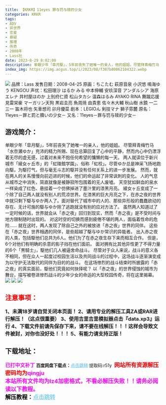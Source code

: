 ```yaml
---
title: 【KRKR】11eyes 罪与罚与赎的少女
categories: KRKR
tags:
- ADV
- 异世界
- 恋爱
- 悬疑
- 推理
- 传奇
- 2008年
- Lass社
date: 2023-8-29 8:02:00
description: 单眼少年「皐月駆」，5年前丧失了她唯一的亲人，他的姐姐。尽管拜青梅竹马「水奈瀬ゆか」充沛的精力所赐、现在总算回复了心中的平静，然而内心中仍漂浮着无尽的虚无感，过着对未来不抱任何希望的慵懒的每一天。两人就读位于新兴城市「綾女ヶ丘市」的「虹陵館学園」、俗称「虹校」。尽管ゆか总是神采飞扬地跑向駆，为駆打气，但与毫无斗志的駆并没有任何关系上的进一步发展。然而，就在两人的关系慢慢向前迈进的时候，他们的命运起了非常讽刺的变化。
index_img: https://img.acgus.top/i/2023/08/f387b80062104322.webp
---
```

![](https://img.acgus.top/i/2023/08/f387b80062104322.webp)
品牌：Lass
发售日期：2008-04-25
原画：ちこたむ 萩原音泉 小沢悠 鳴海ゆう KENGOU
声优：松田理沙 はるか みる 中本伸輔 安玖深音 アンダルシア 海原エレナ 井村屋ほのか 上別府仁資 松山タカシ 温森はるみ AYAKO RINA 舞蹴応援 見雷栄豪 マーガリン天狗 黒岩圭亮 魚周焼 由貴恵 佐々木大輔 秋山樹 水鏡 一二三一 笛木将也 矢車想司 卯月優菜
剧本：LEGIOん 剣技マナ 獅子雰麓
原名：11eyes－罪と罰と贖いの少女－
又名：11eyes－罪与罚与赎的少女－

## 游戏简介：
单眼少年「皐月駆」，5年前丧失了她唯一的亲人，他的姐姐。
尽管拜青梅竹马「水奈瀬ゆか」充沛的精力所赐、现在总算回复了心中的平静，然而内心中仍漂浮着无尽的虚无感，过着对未来不抱任何希望的慵懒的每一天。
两人就读位于新兴城市「綾女ヶ丘市」的「虹陵館学園」、俗称「虹校」。尽管ゆか总是神采飞扬地跑向駆，为駆打气，但与毫无斗志的駆并没有任何关系上的进一步发展。
然而，就在两人的关系慢慢向前迈进的时候，他们的命运起了非常讽刺的变化。
人的气息从城市之中消失，简直就像是被静寂所包围着的无人废墟。
天空犹如鲜血的泉水一样染成了红色、悬挂着一个仿佛掉进了墨汁里的漆黑月亮。
綾女ヶ丘变成了一个除了自己两人就没有别人的荒凉世界。在漆黑的巨大月亮之下，在赤之夜的世界中就只剩下駆与ゆか两人了。面对替代了城市中的人的、那些异形般的蠢蠢欲动的存在、无计可施的駆与ゆか除了逃跑就没有别的应对方法了。
虽然两人知道过了一定时候的话，世界就会从「赤之夜」回归到现实，然而「赤之夜」是不受时间与地方限制随时出现的。
对这时空的切换而感到疲倦不堪的两人，面临着性命的危险……
就在这时，两人发现了除自己之外的被放进「赤之夜」世界的同伴。
这些在「赤之夜」世界相遇的同伴，是些超越了駆与ゆか常识的异能者。
出入赤之夜的人类，包括駆他们总共为6人。他们为了在赤之夜生存下来而相互合作。
但是，6个对他们有明确的杀意的影子挡在他们面前。
面对拥有比其他异性更了不得力量的6个「黒騎士」，駆他们几人被逼舍命战斗。
尽管对于众人来说，战斗的意义各不相同，但在众人一起度过校园生活以及共同战斗的过程中，这场战斗逐渐演变成为以守护无法取代的同伴为目的的战斗。
在这场惨烈的战斗结束时所披露的「赤之夜」的真实面前，駆他们究竟如何抉择呢？
以「赤之夜」的世界侵蚀的城市为舞台，描写被卷进惨烈战斗的少年少女的命运的大型校园传奇，将在这里揭幕。
![](https://img.acgus.top/i/2023/08/954c26dd45104331.webp)
![](https://img.acgus.top/i/2023/08/084f26102f104328.webp)
![](https://img.acgus.top/i/2023/08/7fd250c1ac104325.webp)





## <font color=#FF0000 >注意事项：</font>
<font size=3><b>1、未满18岁请自觉关闭本页面！
2、请用专业的解压工具ZA或RAR进行解压！（这点很重要）
3、使用吉里吉里模拟器点击『data.xp3』运行
4、下载文件前请先保存下来，请不要在线解压！！！这样会导致文件被封，对你也没好处！！！
5、有能力请支持正版！</b></font>

## 下载地址：
<font color=#FF00FF size=3><b>已打中文补丁</b></font>
<b>百度网盘下载点：</b><a href="https://pan.baidu.com/s/1c5TMwq6XafavAPRVHbqQaA?pwd=r51y" style="color: #87CEEB;"><b>点击跳转</b></a> 提取码:r51y
<a style="padding: 0" href="https://post.qingju.org/AD/"><img style="max-width:100%" src="https://img.acgus.top/i/2024/07/478f689b8021d8d499ab43d21acf137a.gif" alt=""></a>
<b><font color=#FF0000 size=4>网站所有资源解压密码均为</b></font><b><font color=#FF00FF size=4>qingju</font><font color=#FF0000 ></font></b><br><b><font color=#FF00FF size=4>本站所有文件均为lz4加密格式，不看必解压失败！！请务必阅读以下教程。</b></font><br><b><font color=#000 size=4>解压教程：</b><a href="https://post.qingju.org/tutorial/000/" style="color: #87CEEB;"><b>点击跳转</b></a>
